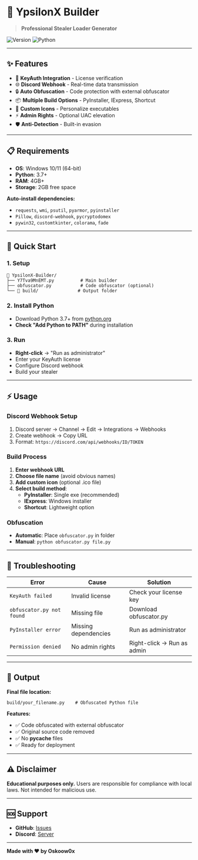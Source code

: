 # 🚀 YpsilonX Builder

> **Professional Stealer Loader Generator**

![Version](https://img.shields.io/badge/version-1.1-blue.svg)
![Python](https://img.shields.io/badge/python-3.7+-green.svg)

---

## ✨ Features

- 🔐 **KeyAuth Integration** - License verification
- 🌐 **Discord Webhook** - Real-time data transmission  
- 🔒 **Auto Obfuscation** - Code protection with external obfuscator
- 📦 **Multiple Build Options** - PyInstaller, IExpress, Shortcut
- 🎨 **Custom Icons** - Personalize executables
- ⚡ **Admin Rights** - Optional UAC elevation
- 🛡️ **Anti-Detection** - Built-in evasion

---

## 📋 Requirements

- **OS**: Windows 10/11 (64-bit)
- **Python**: 3.7+
- **RAM**: 4GB+
- **Storage**: 2GB free space

**Auto-install dependencies:**
- `requests`, `wmi`, `psutil`, `pyarmor`, `pyinstaller`
- `Pillow`, `discord-webhook`, `pycryptodomex`
- `pywin32`, `customtkinter`, `colorama`, `fade`

---

## 🚀 Quick Start

### 1. Setup
```
📁 YpsilonX-Builder/
├── Y7Tva9MnEMT.py          # Main builder
├── obfuscator.py           # Code obfuscator (optional)
└── 📁 build/               # Output folder
```

### 2. Install Python
- Download Python 3.7+ from [python.org](https://python.org)
- **Check "Add Python to PATH"** during installation

### 3. Run
- **Right-click** → "Run as administrator"
- Enter your KeyAuth license
- Configure Discord webhook
- Build your stealer

---

## ⚡ Usage

### Discord Webhook Setup
1. Discord server → Channel → Edit → Integrations → Webhooks
2. Create webhook → Copy URL
3. Format: `https://discord.com/api/webhooks/ID/TOKEN`

### Build Process
1. **Enter webhook URL**
2. **Choose file name** (avoid obvious names)
3. **Add custom icon** (optional .ico file)
4. **Select build method**:
   - **PyInstaller**: Single exe (recommended)
   - **IExpress**: Windows installer
   - **Shortcut**: Lightweight option

### Obfuscation
- **Automatic**: Place `obfuscator.py` in folder
- **Manual**: `python obfuscator.py file.py`

---

## 🔧 Troubleshooting

| Error | Cause | Solution |
|-------|-------|----------|
| `KeyAuth failed` | Invalid license | Check your license key |
| `obfuscator.py not found` | Missing file | Download obfuscator.py |
| `PyInstaller error` | Missing dependencies | Run as administrator |
| `Permission denied` | No admin rights | Right-click → Run as admin |

---

## 📁 Output

**Final file location:**
```
build/your_filename.py    # Obfuscated Python file
```

**Features:**
- ✅ Code obfuscated with external obfuscator
- ✅ Original source code removed
- ✅ No __pycache__ files
- ✅ Ready for deployment

---

## ⚠️ Disclaimer

**Educational purposes only.** Users are responsible for compliance with local laws. Not intended for malicious use.

---

## 🆘 Support

- **GitHub**: [Issues](https://github.com/Oskoow0x)
- **Discord**: [Server](https://discord.gg/TaqWV9wXyb)

---

**Made with ❤️ by Oskoow0x** 
